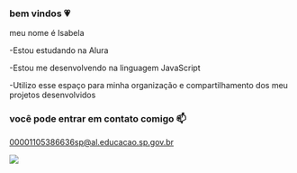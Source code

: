 ### bem vindos 💗

meu nome é Isabela 

-Estou estudando na Alura

-Estou me desenvolvendo na linguagem JavaScript

-Utilizo esse espaço para minha organização e compartilhamento dos meu projetos desenvolvidos

### você pode entrar em contato comigo 📫

00001105386636sp@al.educacao.sp.gov.br

![](https://media1.tenor.com/m/TspXJcTQk7cAAAAd/kermit-dance.gif)
